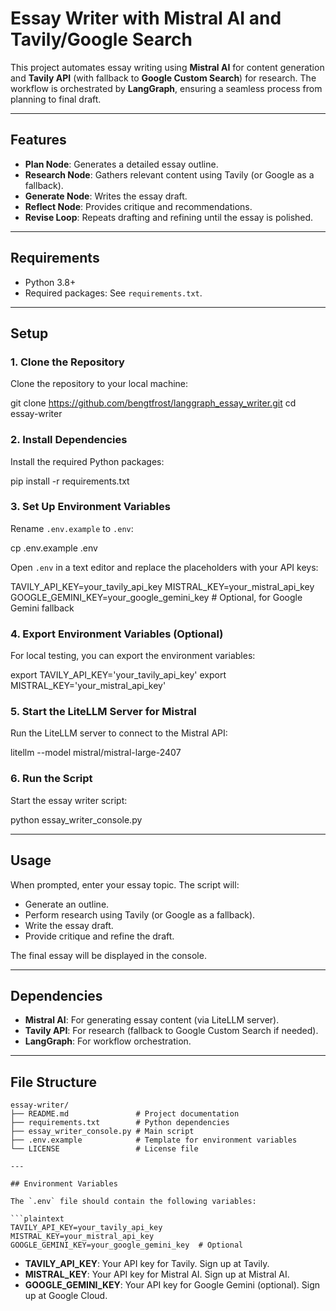 # Essay Writer with Mistral AI and Tavily/Google Search

This project automates essay writing using **Mistral AI** for content generation
and **Tavily API** (with fallback to **Google Custom Search**) for research.
The workflow is orchestrated by **LangGraph**, ensuring a seamless process from
planning to final draft.

---

## Features

- **Plan Node**: Generates a detailed essay outline.
- **Research Node**: Gathers relevant content using Tavily (or Google as a fallback).
- **Generate Node**: Writes the essay draft.
- **Reflect Node**: Provides critique and recommendations.
- **Revise Loop**: Repeats drafting and refining until the essay is polished.

---

## Requirements

- Python 3.8+
- Required packages: See `requirements.txt`.

---

## Setup

### 1. Clone the Repository

Clone the repository to your local machine:

git clone https://github.com/bengtfrost/langgraph_essay_writer.git
cd essay-writer

### 2. Install Dependencies

Install the required Python packages:

pip install -r requirements.txt

### 3. Set Up Environment Variables

Rename `.env.example` to `.env`:

cp .env.example .env

Open `.env` in a text editor and replace the placeholders with your API keys:

TAVILY_API_KEY=your_tavily_api_key
MISTRAL_KEY=your_mistral_api_key
GOOGLE_GEMINI_KEY=your_google_gemini_key  # Optional, for Google Gemini fallback

### 4. Export Environment Variables (Optional)

For local testing, you can export the environment variables:

export TAVILY_API_KEY='your_tavily_api_key'
export MISTRAL_KEY='your_mistral_api_key'

### 5. Start the LiteLLM Server for Mistral

Run the LiteLLM server to connect to the Mistral API:

litellm --model mistral/mistral-large-2407

### 6. Run the Script

Start the essay writer script:

python essay_writer_console.py

---

## Usage

When prompted, enter your essay topic. The script will:

- Generate an outline.
- Perform research using Tavily (or Google as a fallback).
- Write the essay draft.
- Provide critique and refine the draft.

The final essay will be displayed in the console.

---

## Dependencies

- **Mistral AI**: For generating essay content (via LiteLLM server).
- **Tavily API**: For research (fallback to Google Custom Search if needed).
- **LangGraph**: For workflow orchestration.

---

## File Structure

```plaintext
essay-writer/
├── README.md               # Project documentation
├── requirements.txt        # Python dependencies
├── essay_writer_console.py # Main script
├── .env.example            # Template for environment variables
└── LICENSE                 # License file

---

## Environment Variables

The `.env` file should contain the following variables:

```plaintext
TAVILY_API_KEY=your_tavily_api_key
MISTRAL_KEY=your_mistral_api_key
GOOGLE_GEMINI_KEY=your_google_gemini_key  # Optional
```

- **TAVILY_API_KEY**: Your API key for Tavily. Sign up at Tavily.
- **MISTRAL_KEY**: Your API key for Mistral AI. Sign up at Mistral AI.
- **GOOGLE_GEMINI_KEY**: Your API key for Google Gemini (optional). Sign up at Google Cloud.











